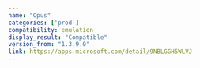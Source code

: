 ```yaml
---
name: "Opus"
categories: ['prod']
compatibility: emulation
display_result: "Compatible"
version_from: "1.3.9.0"
link: https://apps.microsoft.com/detail/9NBLGGH5WLVJ
---
```

